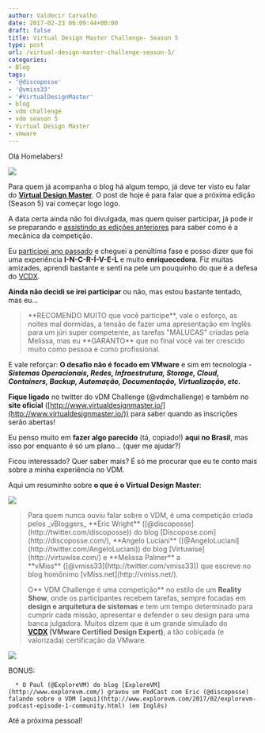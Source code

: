 ```yaml
---
author: Valdecir Carvalho
date: 2017-02-23 06:09:44+00:00
draft: false
title: Virtual Design Master Challenge- Season 5
type: post
url: /virtual-design-master-challenge-season-5/
categories:
- Blog
tags:
- '@discoposse'
- '@vmiss33'
- '#VirtualDesignMaster'
- blog
- vdm challenge
- vdm season 5
- Virtual Design Master
- vmware
---
```


Olá Homelabers!

![](/imagens/2017/02/virtual-design-master-season-5.jpg)


Para quem já acompanha o blog há algum tempo, já deve ter visto eu falar do [**Virtual Design Master**](http://homelaber.com.br/virtual-design-master-2016/). O post de hoje é para falar que a próxima edição (Season 5) vai começar logo logo.

A data certa ainda não foi divulgada, mas quem quiser participar, já pode ir se preparando e [assistindo as edições anteriores](http://www.virtualdesignmaster.io/season4.html) para saber como é a mecânica da competição.

Eu [participei ano passado](http://homelaber.com.br/category/virtualdesignmaster-2016/) e cheguei a penúltima fase e posso dizer que foi uma experiência **I-N-C-R-Í-V-E-L** e muito **enriquecedora**. Fiz muitas amizades, aprendi bastante e senti na pele um pouquinho do que é a defesa do [VCDX](http://vcdx.vmware.com/).

**Ainda não decidi se irei participar** ou não, mas estou bastante tentado, mas eu...



<blockquote>**RECOMENDO MUITO que você participe**, vale o esforço, as noites mal dormidas, a tensão de fazer uma apresentação em Inglês para um júri super competente, as tarefas "MALUCAS" criadas pela Melissa, mas eu **GARANTO** que no final você vai ter crescido muito como pessoa e como profissional.</blockquote>



E vale reforçar: **O desafio não é focado em VMware** e sim em tecnologia - _**Sistemas Operacionais, Redes, Infraestrutura, Storage, Cloud, Containers, Backup, Automação, Documentação, Virtualização, etc.**_

**Fique ligado** no twitter do vDM Challenge (@vdmchallenge) e também no **site oficial** ([http://www.virtualdesignmaster.io/](http://www.virtualdesignmaster.io/)) para saber quando as inscrições serão abertas!

Eu penso muito em **fazer algo parecido** (tá, copiado!) **aqui no Brasil**, mas isso por enquanto é só um plano... (quer me ajudar?)

Ficou interessado? Quer saber mais? É só me procurar que eu te conto mais sobre a minha experiência no VDM.

Aqui um resuminho sobre **o que é o Virtual Design Master**:

![](/imagens/2016/06/vdm-logo-white.png)




<blockquote>Para quem nunca ouviu falar sobre o VDM, é uma competição criada pelos _vBloggers_ **Eric Wright** ([@discoposse](http://twitter.com/discoposse)) do blog [Discopose.com](http://discoposse.com/), **Angelo Luciani** ([@AngeloLuciani](http://twitter.com/AngeloLuciani)) do blog [Virtuwise](http://virtuwise.com/) e **Melissa Palmer** a **vMiss** ([@vmiss33](http://twitter.com/vmiss33)) que escreve no blog homônimo [vMiss.net](http://vmiss.net/).

O** VDM Challenge é uma competição** no estilo de um **Reality Show**, onde os participantes recebem tarefas, sempre focadas em **design e arquitetura de sistemas** e tem um tempo determinado para cumprir cada missão, apresentar e defender o seu design para uma banca julgadora. Muitos dizem que é um grande simulado do **[VCDX](http://vcdx.vmware.com/) (VMware Certified Design Expert)**, a tão cobiçada (e valorizada) certificação da VMware.</blockquote>



![](/imagens/2017/02/vmd-challenge-site.png)


BONUS:




      * O Paul (@ExploreVM) do blog [ExploreVM](http://www.explorevm.com/) gravou um PodCast com Eric (@discoposse) falando sobre o VDM [aqui](http://www.explorevm.com/2017/02/explorevm-podcast-episode-1-community.html) (em Inglês)


Até a próxima pessoal!
